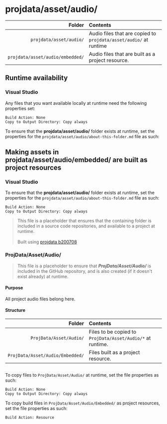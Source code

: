 ﻿# projdata/asset/audio/
| Folder                           | Contents                                                          |
|---------------------------------:|:------------------------------------------------------------------|
| `projdata/asset/audio/`          | Audio files that are copied to `projdata/asset/audio/` at runtime |
| `projdata/asset/audio/embedded/` | Audio files that are built as a project resource.                 |


## Runtime availability
### Visual Studio

Any files that you want available locally at runtime need the following properties set:
```
Build Action: None
Copy to Output Directory: Copy always
```


To ensure that the **projdata/asset/audio/** folder exists at runtime, set the properties for the `projdata/asset/audio/about-this-folder.md` file as such:


## Making assets in projdata/asset/audio/embedded/ are built as project resources
### Visual Studio
To ensure that the **projdata/asset/audio/** folder exists at runtime, set the properties for the `projdata/asset/audio/about-this-folder.md` file as such:
```
Build Action: None
Copy to Output Directory: Copy always
```

> This file is a placeholder that ensures that the containing folder is included in a source code repositories, and available to a project at runtime.<br>
> <br>
> Built using [projdata b200708](https://github.com/aprettycoolprogram/dotfiles-templates-and-gists-etc/tree/master/template/projdata)







### ProjData/Asset/Audio/
> This file is a placeholder to ensure that ***ProjData/Asset/Audio/*** is included in the GitHub repository, and is also
created (if it doesn't exist already) at runtime.

#### Purpose
All project audio files belong here.

#### Structure
| Folder                           | Contents                                                   |
|---------------------------------:|:-----------------------------------------------------------|
| `ProjData/Asset/Audio/`          | Files to be copied to `ProjData/Asset/Audio/*` at runtime. |
| `ProjData/Asset/Audio/Embedded/` | Files built as a project resource.                         |

##

To copy files to `ProjData/Asset/Audio/` at runtime, set the file properties as such:
```
Build Action: None
Copy to Output Directory: Copy always
```

To copy build files in `ProjData/Asset/Audio/Embedded/` as project resources, set the file properties as such:
```
Build Action: Resource
```


